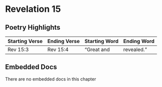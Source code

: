 # Revelation 15

## Poetry Highlights

| Starting Verse | Ending Verse | Starting Word | Ending Word |
| :--- | :--- | :--- | :--- |
| Rev 15:3 | Rev 15:4 | “Great and | revealed.” |

## Embedded Docs

There are no embedded docs in this chapter

